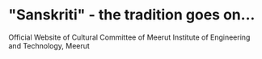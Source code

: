 # "Sanskriti" - the tradition goes on...
Official Website of Cultural Committee of Meerut Institute of Engineering and Technology, Meerut
